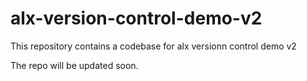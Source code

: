 # alx-version-control-demo-v2
This repository contains a codebase for alx versionn control demo v2

The repo will be updated soon. 
